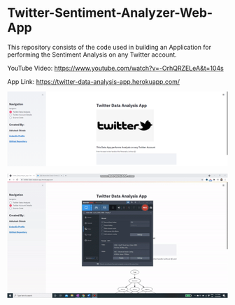 # Twitter-Sentiment-Analyzer-Web-App

This repository consists of the code used in building an Application for performing the Sentiment Analysis on any Twitter account.

YouTube Video: https://www.youtube.com/watch?v=-OrhQRZELeA&t=104s

App Link: https://twitter-data-analysis-app.herokuapp.com/


![Screenshot](twitter_app.PNG)

![](twitter_app_gif.gif)

